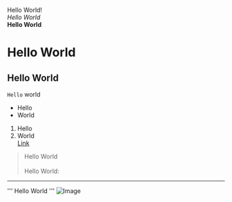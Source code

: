 Hello World!<br>
*Hello World*<br>
**Hello World**<br>
# Hello World<br>
## Hello World<br>
`Hello` world 
* Hello <br>
* World <br>
1. Hello <br>
2. World <br> 
[Link](https://mchouthai.github.io/cse15l-lab-reports/) <br>
> Hello World <br><br>
Hello World:
--- 
'''
Hello World 
'''
![Image](https://cdn.pixabay.com/photo/2017/09/25/13/12/cocker-spaniel-2785074__480.jpg)

